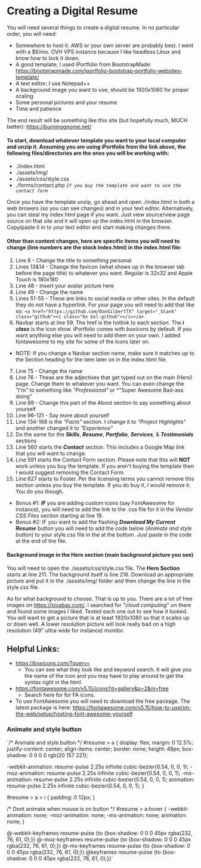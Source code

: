 # Creating a Digital Resume

You will need several things to create a digital resume. In no particular order, you will need:

* Somewhere to host it. AWS or your own server are probably best. I went with a $6/mo. OVH VPS instance because I like headless Linux and know how to lock it down.
* A good template; I used iPortfolio from BootstrapMade: https://bootstrapmade.com/iportfolio-bootstrap-portfolio-websites-template/
* A text editor; I use Notepad++
* A background image you want to use; should be 1920x1080 for proper scaling
* Some personal pictures and your resume
* Time and patience



The end result will be something like this site (but hopefully much, MUCH better): https://burninggnome.net/

#### To start, download whatever template you want to your local computer and unzip it. Assuming you are using iPortfolio from the link above, the following files/directories are the ones you will be working with:

  * ./index.html
  * ./assets/img/
  * ./assets/css/style.css
  * ./forms/contact.php *`If you buy the template and want to use the contact form`*


Once you have the template unzip, go ahead and open ./index.html in both a web browers (so you can see changes) and in your text editor. Alternatively, you can steal my index.html page if you want. Just view source/view page source on that site and it will open up the index.html in the browser. Copy/paste it in to your text editor and start making changes there.

#### Other than content changes, here are specific items you will need to change (line numbers are the stock index.html) in the index.html file:

1. Line 8 - Change the title to something personal 
2. Lines 13&14 - Change the favicon (what shows up in the browser tab before the page title) to whatever you want. Regular is 32x32 and Apple Touch is 180x180
3. Line 48 - Insert your avatar picture here
4. Line 49 - Change the name
5. Lines 51-55 - These are links to social media or other sites. In the default they do not have a hyperlink. For your page you will need to add that like so: `<a href="https://github.com/DanGilbertTX" target="_blank" class="github"><i class="bx bxl-github"></i></a>`
6. Navbar starts at line 59. The href is the hotlink to each section. The ***i class*** is the icon show. iPortfolio comes with *boxicons* by default. If you want anything else you will need to add them on your own. I added fontawesome to my site for some of the icons later on. 
  * NOTE: If you change a Navbar section name, make sure it matches up to the Section heading for the item later on in the index.html file.
7. Line 75 - Change the name
8. Line 76 - These are the adjectives that get typed out on the main (Hero) page. Change them to whatever you want. You can even change the *"I'm"* to something like *"Professional"* or *"Super Awesome Bad-ass doing"
9. Line 88 - Change this part of the About section to say something about yourself
10. Line 96-121 - Say more about yourself
11. Line 134-168 is the *"Facts"* section. I change it to *"Project Highlights"* and another changed it to *"Experience"*
12. Do the same for the ***Skills***, ***Resume***, ***Portfolio***, ***Services***, & ***Testimonials*** sections
13. Line 560 starts the ***Contact*** section. This includes a Google Map link that you will want to change.
14. Line 591 starts the Contact Form section. Please note that this will **NOT** work unless you buy the template. If you aren't buying the template then I would suggest removing the Contact Form.
15. Line 627 starts to Footer. Per the licensing terms you cannot remove this section unless you buy the template. If you do buy it, I would remove it. You do you though. 

* Bonus #1: ***IF*** you are adding custom icons (say FontAwesome for instance), you will need to add the link to the .css file for it in the *Vendor CSS Files* section starting at line 19. 
* Bonus #2: IF you want to add the flashing ***Download My Current Resume*** button you will need to add the code below (*Animate and style button*) to your style.css file in the at the bottom. Just paste in the code at the end of the file. 

#### Background image in the Hero section (main background picture you see)

You will need to open the ./assets/css/style.css file. The **Hero Section** starts at line 211. The background itself is line 216. Download an appropriate picture and put it in the ./assets/img/ folder and then change the line in the style.css file.

As for what background to choose. That is up to you. There are a lot of free images on https://pixabay.com/. I searched for "*cloud computing*" on there and found some images I liked. Tested each one out to see how it looked. You will want to get a picture that is at least 1920x1080 so that it scales up or down well. A lower resolution picture will look really bad on a high resolution (49" ultra-wide for instance) monitor. 


## Helpful Links:
* https://boxicons.com/?query=
  * You can see what they look like and keyword search. It will give you the name of the icon and you may have to play around to get the syntax right in the html.
* https://fontawesome.com/v5.15/icons?d=gallery&p=2&m=free
  * Search here for for FA icons. 
* To use FontAwesome you will need to download the free package. The latest package is here: https://fontawesome.com/v5.15/how-to-use/on-the-web/setup/hosting-font-awesome-yourself


### Animate and style button
`/* Animate and style button */
#resume > a {
  display: flex;
  margin: 0 12.5%;
  justify-content: center;
  align-items: center;
  border: none;
  height: 48px;
  box-shadow: 0 0 0 0 rgb(20 157 221);
 
  -webkit-animation: resume-pulse 2.25s infinite cubic-bezier(0.54, 0, 0, 1);
  -moz-animation: resume-pulse 2.25s infinite cubic-bezier(0.54, 0, 0, 1);
  -ms-animation: resume-pulse 2.25s infinite cubic-bezier(0.54, 0, 0, 1);
  animation: resume-pulse 2.25s infinite cubic-bezier(0.54, 0, 0, 1);
}
 
#resume > a > i {
  padding: 0 12px;
}
 
/* Dont animate when mouse is on button */
#resume > a:hover {
  -webkit-animation: none;
  -moz-animation: none;
  -ms-animation: none;
  animation: none;
}
 
@-webkit-keyframes resume-pulse {to {box-shadow: 0 0 0 45px rgba(232, 76, 61, 0);}}
@-moz-keyframes resume-pulse {to {box-shadow: 0 0 0 45px rgba(232, 76, 61, 0);}}
@-ms-keyframes resume-pulse {to {box-shadow: 0 0 0 45px rgba(232, 76, 61, 0);}}
@keyframes resume-pulse {to {box-shadow: 0 0 0 45px rgba(232, 76, 61, 0);}}`
